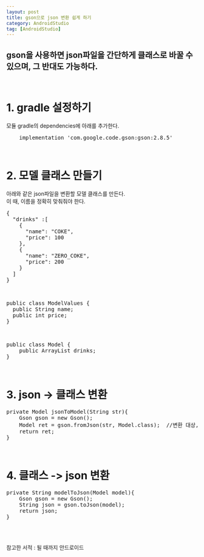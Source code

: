 ```yaml
---
layout: post
title: gson으로 json 변환 쉽게 하기
category: AndroidStudio
tag: [AndroidStudio]
---
```


## gson을 사용하면 json파일을 간단하게 클래스로 바꿀 수 있으며, 그 반대도 가능하다.
<br>

# 1. gradle 설정하기

모듈 gradle의 dependencies에 아래를 추가한다.<br>
<pre class="prettyprint">
    implementation 'com.google.code.gson:gson:2.8.5'
</pre>
<br>

# 2. 모델 클래스 만들기

아래와 같은 json파일을 변환할 모델 클래스를 만든다.<br>
이 때, 이름을 정확히 맞춰줘야 한다.<br>

<pre class="prettyprint">
{
  "drinks" :[
    {
      "name": "COKE",
      "price": 100
    },
    {
      "name": "ZERO_COKE",
      "price": 200
    }
  ]
}
</pre>
<br>

<pre class="prettyprint">
public class ModelValues {
  public String name;
  public int price;
}
</pre>
<br>

<pre class="prettyprint">
public class Model {
    public ArrayList<ModelValues> drinks;
}
</pre>
<br>

# 3. json -> 클래스 변환

<pre class="prettyprint">
private Model jsonToModel(String str){
    Gson gson = new Gson();
    Model ret = gson.fromJson(str, Model.class);  //변환 대상, 목표 타입
    return ret;
}
</pre>
<br>

# 4. 클래스 -> json 변환

<pre class="prettyprint">
private String modelToJson(Model model){
    Gson gson = new Gson();
    String json = gson.toJson(model);
    return json;
}
</pre>
<br>
<br>

참고한 서적 : 될 때까지 안드로이드